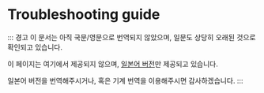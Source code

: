 # Troubleshooting guide

::: 경고
이 문서는 아직 국문/영문으로 번역되지 않았으며, 일문도 상당히 오래된 것으로 확인되고 있습니다.

이 페이지는 여기에서 제공되지 않으며, [일본어 버전](/docs/admin/troubleshooting)만 제공되고 있습니다.

일본어 버전을 번역해주시거나, 혹은 기계 번역을 이용해주시면 감사하겠습니다.
:::
